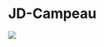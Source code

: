 # JD-Campeau

<p align="left">
  <img src="https://api.boot.dev/v1/users/public/a7495a8c-0cb8-4d6b-bcb2-9a39af4d5772/thumbnail" >
</p>
